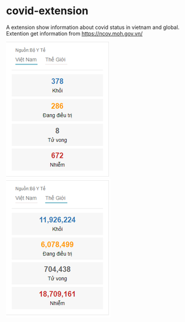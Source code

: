 # covid-extension
A extension show information about covid status in vietnam and global.
Extention get information from https://ncov.moh.gov.vn/

![alt text](/docs/vietnam-covid.png "viet-nam-covid")
![alt text](/docs/global-covid.png "global-covid")
